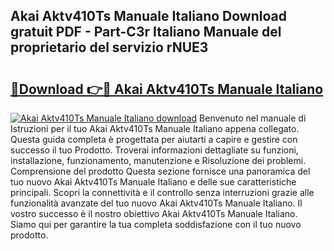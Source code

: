 ## Akai Aktv410Ts Manuale Italiano Download gratuit PDF - Part-C3r Italiano Manuale del proprietario del servizio rNUE3

# <h2><a href="http://dfepu95.blite.top/?on=Akai+Aktv410Ts+Manuale+Italiano">🔗Download 👉🔴 Akai Aktv410Ts Manuale Italiano</a></h2>

[![Akai Aktv410Ts Manuale Italiano download](https://i.imgur.com/lujVjoI.png)](http://dfepu95.blite.top/?on=Akai+Aktv410Ts+Manuale+Italiano)
Benvenuto nel manuale di Istruzioni per il tuo Akai Aktv410Ts Manuale Italiano appena collegato. Questa guida completa è progettata per aiutarti a capire e gestire con successo il tuo Prodotto. Troverai informazioni dettagliate su funzioni, installazione, funzionamento, manutenzione e Risoluzione dei problemi. Comprensione del prodotto Questa sezione fornisce una panoramica del tuo nuovo Akai Aktv410Ts Manuale Italiano e delle sue caratteristiche principali. Scopri la connettività e il controllo senza interruzioni grazie alle funzionalità avanzate del tuo nuovo Akai Aktv410Ts Manuale Italiano. Il vostro successo è il nostro obiettivo Akai Aktv410Ts Manuale Italiano. Siamo qui per garantire la tua completa soddisfazione con il tuo nuovo prodotto.
